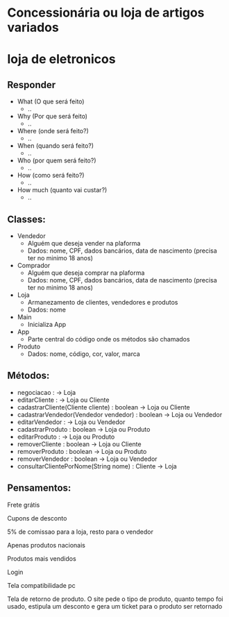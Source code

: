 # Concessionária ou loja de artigos variados

# loja de eletronicos 

## Responder
- What (O que será feito)
    - ..
- Why (Por que será feito)
    - ..
- Where (onde será feito?)
    - ..
- When (quando será feito?)
    - ..
- Who (por quem será feito?)
    - ..
- How (como será feito?)
    - ..
- How much (quanto vai custar?)
    - ..

## Classes: 
- Vendedor
    - Alguém que deseja vender na plaforma
    - Dados: nome, CPF, dados bancários, data de nascimento (precisa ter no minimo 18 anos) 
- Comprador
    - Alguém que deseja comprar na plaforma
    - Dados: nome, CPF, dados bancários, data de nascimento (precisa ter no minimo 18 anos) 
- Loja
    - Armanezamento de clientes, vendedores e produtos 
    - Dados: nome
- Main
    - Inicializa App
- App 
    - Parte central do código onde os métodos são chamados
- Produto
    - Dados: nome, código, cor, valor, marca

## Métodos:
- negociacao : -> Loja 
- editarCliente :  -> Loja ou Cliente 
- cadastrarCliente(Cliente cliente) : boolean -> Loja ou Cliente 
- cadastrarVendedor(Vendedor vendedor) : boolean -> Loja ou  Vendedor
- editarVendedor : -> Loja ou Vendedor
- cadastrarProduto : boolean -> Loja ou Produto
- editarProduto : -> Loja ou Produto
- removerCliente : boolean -> Loja ou Cliente
- removerProduto : boolean -> Loja ou Produto
- removerVendedor : boolean -> Loja ou Vendedor
- consultarClientePorNome(String nome) : Cliente -> Loja

## Pensamentos:
Frete grátis 

Cupons de desconto 

5% de comissao para a loja, resto para o vendedor 

Apenas produtos nacionais 

Produtos mais vendidos 

Login

Tela compatibilidade pc

Tela de retorno de produto. O site pede o tipo de produto, quanto tempo foi usado, estipula um desconto e gera um ticket para o produto ser retornado
